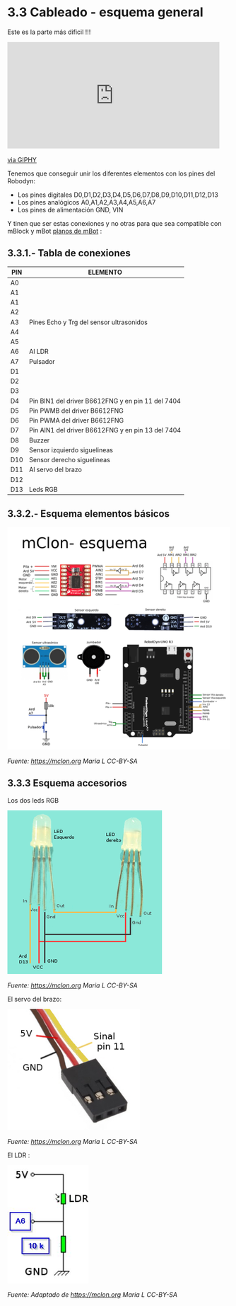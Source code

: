 # 3.3 Cableado - esquema general

Este es la parte más dificil !!!

<iframe src="https://giphy.com/embed/3o7abrH8o4HMgEAV9e" width="480" height="241" frameBorder="0" class="giphy-embed" allowFullScreen></iframe><p><a href="https://giphy.com/gifs/starwars-3o7abrH8o4HMgEAV9e">via GIPHY</a></p>

Tenemos que conseguir unir los diferentes elementos con los pines del Robodyn:

* Los pines digitales D0,D1,D2,D3,D4,D5,D6,D7,D8,D9,D10,D11,D12,D13
* Los pines analógicos A0,A1,A2,A3,A4,A5,A6,A7
* Los pines de alimentación GND, VIN

Y tinen que ser estas conexiones y no otras para que sea compatible con mBlock y mBot [planos de mBot](https://mclon.org/mbot/) :

## 3.3.1.- Tabla de conexiones

| PIN | ELEMENTO |
|-----|---------|
| A0  |  |
| A1 |  |
| A1 |  |
| A2 |  |
| A3 | Pines Echo y Trg del sensor ultrasonidos |
| A4 |  |
| A5 |  |
| A6 | Al LDR |
| A7 | Pulsador |
| D1 |  |
| D2 |  |
| D3 |  |
| D4 | Pin BIN1 del driver B6612FNG y en pin 11 del 7404 |
| D5 | Pin PWMB del driver B6612FNG |
| D6 | Pin PWMA del driver B6612FNG  |
| D7 | Pin AIN1 del driver B6612FNG y en pin 13 del 7404 |
| D8 | Buzzer |
| D9 | Sensor izquierdo siguelineas |
| D10 | Sensor derecho siguelineas  |
| D11 | Al servo del brazo |
| D12 |  |
| D13 | Leds RGB |



## 3.3.2.- Esquema elementos básicos

![](/assets/Esquema_RobotDyn-1_corrixido.png)

_Fuente: https://mclon.org Maria L CC-BY-SA_

## 3.3.3 Esquema accesorios

Los dos leds RGB

![](/assets/LEDsRGB_conexion.png)

_Fuente: https://mclon.org Maria L      CC-BY-SA_

El servo del brazo:

![](/assets/Servo_conexion-300x274.png)

_Fuente: https://mclon.org Maria L      CC-BY-SA_

El LDR :

![](/assets/ldr-esquema.jpg)

_Fuente: Adaptado de https://mclon.org Maria L      CC-BY-SA_
